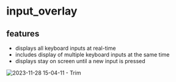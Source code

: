 # input_overlay

## features
- displays all keyboard inputs at real-time
- includes display of multiple keyboard inputs at the same time
- displays stay on screen until a new input is pressed

![2023-11-28 15-04-11 - Trim](https://github.com/wewewe08/input_overlay/assets/31106392/31ec1832-db34-49bf-b531-481dcdc1c816)
